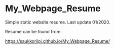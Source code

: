 # My_Webpage_Resume

Simple static website resume. Last update 01/2020. 

Resume can be found from:

https://saukkoriipi.github.io/My_Webpage_Resume/
